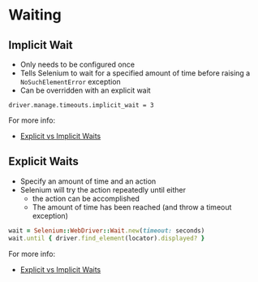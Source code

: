 # Waiting

## Implicit Wait

+ Only needs to be configured once
+ Tells Selenium to wait for a specified amount of time before raising a `NoSuchElementError` exception
+ Can be overridden with an explicit wait

`driver.manage.timeouts.implicit_wait = 3`

For more info:

+ [Explicit vs Implicit Waits](http://elementalselenium.com/tips/47-waiting)

## Explicit Waits

+ Specify an amount of time and an action
+ Selenium will try the action repeatedly until either
  + the action can be accomplished
  + The amount of time has been reached (and throw a timeout exception)

```ruby
wait = Selenium::WebDriver::Wait.new(timeout: seconds)
wait.until { driver.find_element(locator).displayed? }
```

For more info:

+ [Explicit vs Implicit Waits](http://elementalselenium.com/tips/47-waiting)
